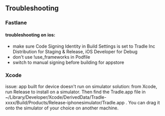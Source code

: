 
## Troubleshooting

### Fastlane

#### troubleshooting on ios:

- make sure Code Signing Identity in Build Settings is set to Tradle Inc Distribution for Staging & Release, iOS Developer for Debug
- don't use !use_frameworks in Podfile
- switch to manual signing before building for appstore


### Xcode

issue: app built for device doesn't run on simulator
solution: from Xcode, run Release to install on a simulator. Then find the Tradle.app file in ~/Library/Developer/Xcode/DerivedData/Tradle-xxxx/Build/Products/Release-iphonesimulator/Tradle.app . You can drag it onto the simulator of your choice on another machine.
